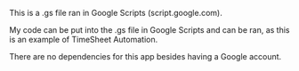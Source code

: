 This is a .gs file ran in Google Scripts (script.google.com).

My code can be put into the .gs file in Google Scripts and can be ran, as this is an example of TimeSheet Automation.

There are no dependencies for this app besides having a Google account.